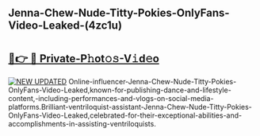 ## Jenna-Chew-Nude-Titty-Pokies-OnlyFans-Video-Leaked-(4zc1u)


# <h2><a href="https://mediaupload.pro?-19M">🔗👉 🔴 Private-P𝚑ot𝚘𝚜-V𝚒d𝚎o</a></h2>

[![NEW UPDATED](https://i.imgur.com/0qMVB7G.gif)](https://mediaupload.pro?-19M)
Online-influencer-Jenna-Chew-Nude-Titty-Pokies-OnlyFans-Video-Leaked,known-for-publishing-dance-and-lifestyle-content,-including-performances-and-vlogs-on-social-media-platforms.Brilliant-ventriloquist-assistant-Jenna-Chew-Nude-Titty-Pokies-OnlyFans-Video-Leaked,celebrated-for-their-exceptional-abilities-and-accomplishments-in-assisting-ventriloquists.  